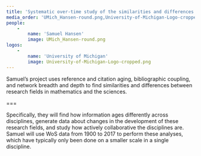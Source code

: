 ```yaml
---
title: 'Systematic over-time study of the similarities and differences in research across mathematics and the sciences'
media_order: 'UMich_Hansen-round.png,University-of-Michigan-Logo-cropped.png'
people:
    -
        name: 'Samuel Hansen'
        image: UMich_Hansen-round.png
logos:
    -
        name: 'University of Michigan'
        image: University-of-Michigan-Logo-cropped.png
---
```


Samuel’s project uses reference and citation aging, bibliographic coupling, and network breadth and depth to find similarities and differences between research fields in mathematics and the sciences.

===

Specifically, they will find how information ages differently across disciplines, generate data about changes in the development of these research fields, and study how actively collaborative the disciplines are. Samuel will use WoS data from 1900 to 2017 to perform these analyses, which have typically only been done on a smaller scale in a single discipline.